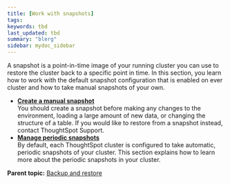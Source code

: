 ```yaml
---
title: [Work with snapshots]
tags: 
keywords: tbd
last_updated: tbd
summary: "blerg"
sidebar: mydoc_sidebar
---
```

A snapshot is a point-in-time image of your running cluster you can use to restore the cluster back to a specific point in time. In this section, you learn how to work with the default snapshot configuration that is enabled on ever cluster and how to take manual snapshots of your own.

-   **[Create a manual snapshot](../../admin/backup_restore/take_snapshot.html)**  
You should create a snapshot before making any changes to the environment, loading a large amount of new data, or changing the structure of a table. If you would like to restore from a snapshot instead, contact ThoughtSpot Support.
-   **[Manage periodic snapshots](../../admin/backup_restore/configure_periodic_snapshots.html)**  
By default, each ThoughtSpot cluster is configured to take automatic, periodic snapshots of your cluster. This section explains how to learn more about the periodic snapshots in your cluster.

**Parent topic:** [Backup and restore](../../admin/backup_restore/intro_backup_restore.html)
